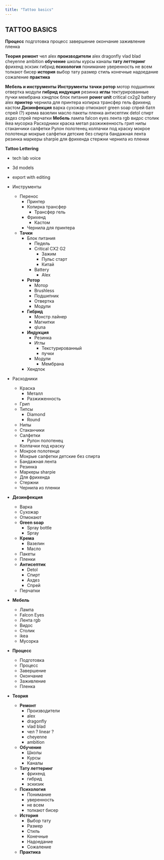 ```yaml
---
title: "Tattoo basics"
---
```

## TATTOO BASICS

**Процесс**
	подготовка
	процесс
	завершение
	окончание
	заживление
	пленка

**Теория**
	**ремонт**
		чел
		alex
	**производители**
			alex
			dragonfly
			vlad blad
			cheyenne
			ambition
	**обучение**
		школы
		курсы
		каналы
	**тату леттеринг**
		фрихенд
		эскзик
		гибрид
	**психология**
		понимание
		уверенность
		не всем
		толкают бисер
	**история**
		выбор тату
		размер
		стиль
		конечные
		надоедание
		сожаление
	**практика**

**Мебель и инструменты**
	**Инструменты**
		**тачки**
			**ротор**
				мотор
				подшипник
				отвертка
				модули
			**гибрид**
			**индукция**
				резинка
				**иглы**
					тектурированные
					пучки
					мембрана
			хэндпок
		блок питания
**power unit**
			critical cx2g2
			battery
				alex
		**принтер**
			чернила для принтера
			копирка
			трансфер гель
			фрихенд
			кастом
	**Дизинфекция**
		варка
		сухожар
		отмокают
		green soap
			спрей батл
			спрей (?)
		крема
			вазелин
				масло
		пакеты
			пленка
		антисептик
			detol
			спирт
			ахдез
				спрей
		перчатки
	**Мебель**
		лампа
			falcon eyes
			лента rgb
			видос
		столик
			ikea
		мусорка
	Расходники
		краска
			метал
				разжиженность
		грип
			нипы
		стаканчики
		салфетки
			Рулон полотенец
		колпачки под краску
		мокрое полотенце
		мокрые салфетки детские без спирта
		бандажная лента
		резинка
		маркеры sharpie
		для фрихенда
		стержни
		чернила из пленки


**Tattoo Lettering**

-   tech lab voice
-   3d models
-   export with editing
-   Инструменты
    -   Перенос
        -   Принтер
        -   Копирка трансфер
            -   Трансфер гель
        -   Фрихенд
            -   Кастом
        -   Чернила для принтера
    -   **Тачки**
        -   Блок питания
            -   Педель
            -   Critical CX2 G2
                -   Зажим
                -   Пульс старт
                -   Китай
            -   Battery
                -   Alex
        -   **Ротор**
            -   Мотор
            -   Brushless
            -   Подшипник
            -   Отвертка
            -   Модули
        -   **Гибрид**
            -   Монстр лайнер
            -   Магнитки
            -   qluna
        -   **Индукция**
            -   Резинка
            -   Иглы
                -   Текстурированный
                -   пучки
            -   Модули
                -   Мембрана
        -   Хендпок
    
-   Расходники
    -   Краска
        -   Металл
        -   Разжиженность
    -   Грип
    -   Типсы
        -   Diamond
        -   Round
    -   Нипы
    -   Стаканчики
    -   Салфетки
        -   Рулон полотенец
    -   Колпачки под краску
    -   Мокрое полотенце
    -   Мокрые салфетки детские без спирта
    -   Бандажная лента
    -   Резинка
    -   Маркеры sharpie
    -   Для фрихенда
    -   Стержни
    -   Чернила из пленки
-   **Дезинфекция**
    -   Варка
    -   Сухожар
    -   Отмокают
    -   **Green soap**
        -   Spray bottle
        -   Spray
    -   **Крема**
        -   Вазелин
        -   Масло
    -   Пакеты
    -   Пленки
    -   **Антисептик**
        -   Detol
        -   Спирт
        -   Ахдез
        -   Спрей
    -   Перчатки
-   **Мебель**
    -   Лампа
    -   Falcon Eyes
    -   Лента rgb
    -   Видос
    -   Столик
    -   ikea
    -   Мусорка
-   **Процесс**
    -   Подготовка
    -   Процесс
    -   Завершение
    -   Окончание
    -   Заживление
    -   Пленка
-   **Теория**
    -   **Ремонт**
        -   Производители
        -   alex
        -   dragonfly
        -   vlad blad
        -   чел ? linear ?
        -   cheyenne
        -   ambition
    -   **Обучение**
        -   Школы
        -   Курсы
        -   Каналы
    -   **Тату леттеринг**
        -   фрихенд
        -   гибрид
        -   эскизик
    -   **Психология**
        -   Понимание
        -   уверенность
        -   не всем
        -   толкают бисер
    -   **История**
        -   Выбор тату
        -   Размер
        -   Стиль
        -   Конечные
        -   Надоедание
        -   Сожаление
    -   **Практика**